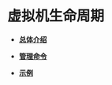 # 虚拟机生命周期<a name="ZH-CN_TOPIC_0183154310"></a>

-   **[总体介绍](总体介绍-0.md)**  

-   **[管理命令](管理命令.md)**  

-   **[示例](示例.md)**  


